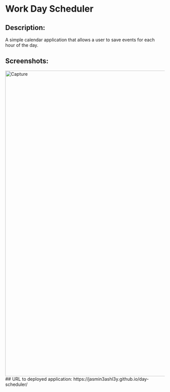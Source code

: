 # Work Day Scheduler
## Description:
A simple calendar application that allows a user to save events for each hour of the day.
## Screenshots:
  <img width="963" alt="Capture" src="https://user-images.githubusercontent.com/88739996/137417462-f114ad5b-6a6f-4193-8961-e6275118ed9c.PNG">
## URL to deployed application:
https://jasmin3ashl3y.github.io/day-scheduler/


